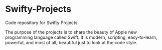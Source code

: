 Swifty-Projects
===============

Code repository for Swifty Projects.

The purpose of the projects is to share the beauty of Apple new programming language called Swift. It is modern, scripting, easy-to-learn, powerful, and most of all, beautiful just to look at the code style.
